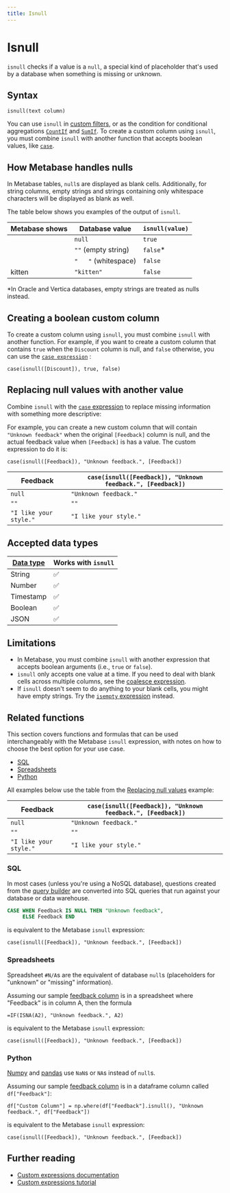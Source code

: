 ```yaml
---
title: Isnull
---
```


# Isnull

`isnull` checks if a value is a `null`, a special kind of placeholder that's used by a database when something is missing or unknown.

## Syntax

```
isnull(text column)
```

You can use `isnull` in [custom filters](../expressions.md#filter-expressions-and-conditionals), or as the condition for conditional aggregations [`CountIf`](../expressions/countif.md) and [`SumIf`](../expressions/sumif.md). To create a custom column using `isnull`, you must combine `isnull` with another function that accepts boolean values, like [`case`](./case.md).

## How Metabase handles nulls

In Metabase tables, `null`s are displayed as blank cells. Additionally, for string columns, empty strings and strings containing only whitespace characters will be displayed as blank as well.

The table below shows you examples of the output of `isnull`.

| Metabase shows| Database value      | `isnull(value)`   |
|---------------| --------------------| ------------------|
|               | `null`              | `true`            |
|               | `""` (empty string) | `false`\*         |
|               | `"   "` (whitespace)| `false`           |
|     kitten    |`"kitten"`           | `false`           |

\*In Oracle and Vertica databases, empty strings are treated as nulls instead.

## Creating a boolean custom column

To create a custom column using `isnull`, you must combine `isnull` with another function.
For example, if you want to create a custom column that contains `true` when the `Discount` column is null, and `false` otherwise, you can use the [`case expression`](./case.md) :

```
case(isnull([Discount]), true, false)
```

## Replacing null values with another value

Combine `isnull` with the [`case` expression](./case.md) to replace missing information with something more descriptive:

For example, you can create a new custom column that will contain `"Unknown feedback"` when the original `[Feedback]` column is null, and the actual feedback value when `[Feedback]` is has a value. The custom expression to do it is:
```
case(isnull([Feedback]), "Unknown feedback.", [Feedback])
```


| Feedback               | `case(isnull([Feedback]), "Unknown feedback.", [Feedback])` |
| -----------------------| ----------------------------------------------------------- |
| `null`                 | `"Unknown feedback."`                                       |
| `""`                   | `""`                                                        |
| `"I like your style."` | `"I like your style."`                                      |


## Accepted data types

| [Data type][data-types] | Works with `isnull` |
| ----------------------- | ------------------- |
| String                  | ✅                  |
| Number                  | ✅                  |
| Timestamp               | ✅                  |
| Boolean                 | ✅                  |
| JSON                    | ✅                  |

## Limitations

- In Metabase, you must combine `isnull` with another expression that accepts boolean arguments (i.e., `true` or `false`).
- `isnull` only accepts one value at a time. If you need to deal with blank cells across multiple columns, see the [coalesce expression](./coalesce.md).
- If `isnull` doesn't seem to do anything to your blank cells, you might have empty strings. Try the [`isempty` expression](./isempty.md) instead.

## Related functions

This section covers functions and formulas that can be used interchangeably with the Metabase `isnull` expression, with notes on how to choose the best option for your use case.

- [SQL](#sql)
- [Spreadsheets](#spreadsheets)
- [Python](#python)

All examples below use the table from the [Replacing null values](#replacing-null-values-with-another-value) example:

| Feedback               | `case(isnull([Feedback]), "Unknown feedback.", [Feedback])` |
| -----------------------| ----------------------------------------------------------- |
| `null`                 | `"Unknown feedback."`                                       |
| `""`                   | `""`                                                        |
| `"I like your style."` | `"I like your style."`                                      |

### SQL

In most cases (unless you're using a NoSQL database), questions created from the [query builder][notebook-editor-def] are converted into SQL queries that run against your database or data warehouse.

```sql
CASE WHEN Feedback IS NULL THEN "Unknown feedback",
     ELSE Feedback END
```

is equivalent to the Metabase `isnull` expression:

```
case(isnull([Feedback]), "Unknown feedback.", [Feedback])
```

### Spreadsheets

Spreadsheet `#N/A`s are the equivalent of database `null`s (placeholders for "unknown" or "missing" information).

Assuming our sample [feedback column](#replacing-null-values-with-another-value) is in a spreadsheet where "Feedback" is in column A, then the formula

```
=IF(ISNA(A2), "Unknown feedback.", A2)
```

is equivalent to the Metabase `isnull` expression:

```
case(isnull([Feedback]), "Unknown feedback.", [Feedback])
```

### Python

[Numpy][numpy] and [pandas][pandas] use `NaN`s or `NA`s instead of `null`s.

Assuming our sample [feedback column](#replacing-null-values-with-another-value) is in a dataframe column called `df["Feedback"]`:

```
df["Custom Column"] = np.where(df["Feedback"].isnull(), "Unknown feedback.", df["Feedback"])
```

is equivalent to the Metabase `isnull` expression:

```
case(isnull([Feedback]), "Unknown feedback.", [Feedback])
```

## Further reading

- [Custom expressions documentation][custom-expressions-doc]
- [Custom expressions tutorial][custom-expressions-learn]

[custom-expressions-doc]: ../expressions.md
[custom-expressions-learn]: https://www.metabase.com/learn/questions/custom-expressions
[data-types]: https://www.metabase.com/learn/grow-your-data-skills/data-fundamentals/data-types-overview#examples-of-data-types
[notebook-editor-def]: https://www.metabase.com/glossary/query_builder
[numpy]: https://numpy.org/doc/
[pandas]: https://pandas.pydata.org/pandas-docs/stable/
